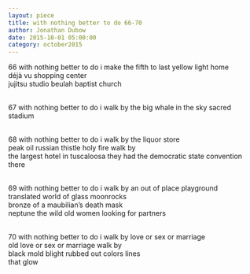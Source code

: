 ```yaml
---
layout: piece
title: with nothing better to do 66-70
author: Jonathan Dubow
date: 2015-10-01 05:00:00
category: october2015
---
```

66 with nothing better to do i make the fifth to last yellow light home <br>
déjà vu shopping center <br>
jujitsu studio beulah baptist church <br><br>

67 with nothing better to do i walk by the big whale in the sky sacred stadium<br><br>

68 with nothing better to do i walk by the liquor store <br>
peak oil russian thistle holy fire walk by <br>
the largest hotel in tuscaloosa they had the democratic state convention there <br><br>

69 with nothing better to do i walk by an out of place playground <br>
translated world of glass moonrocks <br>
bronze of a maubilian’s death mask <br>
neptune the wild old women looking for partners<br><br>

70 with nothing better to do i walk by love or sex or marriage <br>
old love or sex or marriage walk by <br>
black mold blight rubbed out colors lines<br> 
that glow